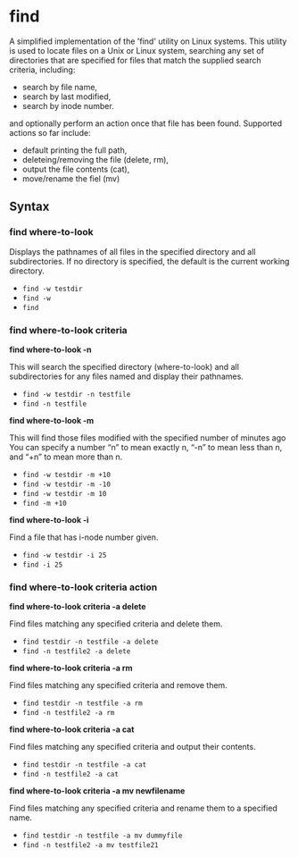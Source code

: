 # find 

A simplified implementation of the 'find' utility on Linux systems. This utility is used to locate 
files on a Unix or Linux system, searching any set of directories that are specified for files that 
match the supplied search criteria, including:
- search by file name,
- search by last modified,
- search by inode number.

and optionally perform an action once that file has been found. Supported actions so far include:

- default printing the full path,
- deleteing/removing the file (delete, rm),
- output the file contents (cat),
- move/rename the fiel (mv)

## Syntax 

### find where-to-look

Displays the pathnames of all files in the specified directory and all subdirectories. If no
directory is specified, the default is the current working directory.
- `find -w testdir`
- `find -w`
- `find`

### find where-to-look criteria

**find where-to-look -n <specified name>**

This will search the specified directory (where-to-look) and all subdirectories for any
files named <specified name> and display their pathnames.

- `find -w testdir -n testfile`
- `find -n testfile`

**find where-to-look -m <specified number of minutes>**

This will find those files modified with the specified number of minutes ago
You can specify a number “n” to mean exactly n, “-n” to mean less than n, and “+n”
to mean more than n.

- `find -w testdir -m +10`
- `find -w testdir -m -10`
- `find -w testdir -m 10`
- `find -m +10`

**find where-to-look -i <specified i-node number>**

Find a file that has i-node number given.

- `find -w testdir -i 25`
- `find -i 25`

### find where-to-look criteria action

**find where-to-look criteria -a delete**

Find files matching any specified criteria and delete them.

- `find testdir -n testfile -a delete`
- `find -n testfile2 -a delete`

**find where-to-look criteria -a rm**

Find files matching any specified criteria and remove them.

- `find testdir -n testfile -a rm`
- `find -n testfile2 -a rm`

**find where-to-look criteria -a cat**

Find files matching any specified criteria and output their contents.

- `find testdir -n testfile -a cat`
- `find -n testfile2 -a cat`

**find where-to-look criteria -a mv newfilename**

Find files matching any specified criteria and rename them to a specified name.

- `find testdir -n testfile -a mv dummyfile`
- `find -n testfile2 -a mv testfile21`
